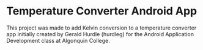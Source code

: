 Temperature Converter Android App
=================================
This project was made to add Kelvin conversion to a temperature converter app initially created by Gerald Hurdle (hurdleg) for the Android Application Development class at Algonquin College.

